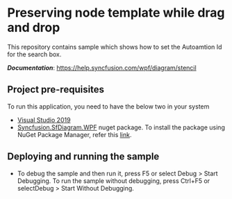 # Preserving node template while drag and drop
This repository contains sample which shows how to set the Autoamtion Id for the search box.

__*Documentation*__: https://help.syncfusion.com/wpf/diagram/stencil

## Project pre-requisites
To run this application, you need to have the below two in your system

* [Visual Studio 2019](https://www.visualstudio.com/wpf-vs)
* [Syncfusion.SfDiagram.WPF](https://www.nuget.org/packages/Syncfusion.SfDiagram.WPF/) nuget package. To install the package using NuGet Package Manager, refer this [link](https://docs.microsoft.com/en-us/nuget/quickstart/install-and-use-a-package-in-visual-studio#nuget-package-manager).

## Deploying and running the sample
* To debug the sample and then run it, press F5 or select Debug > Start Debugging. To run the sample without debugging, press Ctrl+F5 or selectDebug > Start Without Debugging.
